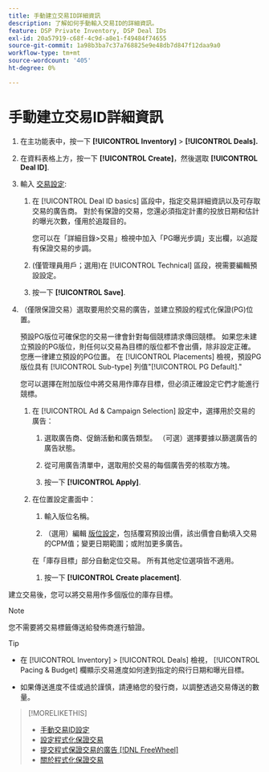 ```yaml
---
title: 手動建立交易ID詳細資訊
description: 了解如何手動輸入交易ID的詳細資訊。
feature: DSP Private Inventory, DSP Deal IDs
exl-id: 20a57919-c68f-4c9d-a8e1-f49484f74655
source-git-commit: 1a98b3ba7c37a768825e9e48db7d847f12daa9a0
workflow-type: tm+mt
source-wordcount: '405'
ht-degree: 0%

---
```


# 手動建立交易ID詳細資訊

1. 在主功能表中，按一下 **[!UICONTROL Inventory]** > **[!UICONTROL Deals].**

1. 在資料表格上方，按一下 **[!UICONTROL Create]**，然後選取 **[!UICONTROL Deal ID]**.

1. 輸入 [交易設定](deal-id-settings.md):

   1. 在 [!UICONTROL Deal ID basics] 區段中，指定交易詳細資訊以及可存取交易的廣告商。 對於有保證的交易，您還必須指定計畫的投放日期和估計的曝光次數，僅用於追蹤目的。

      您可以在「詳細目錄>交易」檢視中加入「PG曝光步調」支出欄，以追蹤有保證交易的步調。

   1. (僅管理員用戶；選用)在 [!UICONTROL Technical] 區段，視需要編輯預設設定。

   1. 按一下 **[!UICONTROL Save]**.

1. （僅限保證交易）選取要用於交易的廣告，並建立預設的程式化保證(PG)位置。

   預設PG版位可確保您的交易一律會針對每個競標請求傳回競標。 如果您未建立預設的PG版位，則任何以交易為目標的版位都不會出價，除非設定正確。 您應一律建立預設的PG位置。 在 [!UICONTROL Placements] 檢視，預設PG版位具有 [!UICONTROL Sub-type] 列值&quot;[!UICONTROL PG Default].&quot;

   您可以選擇在附加版位中將交易用作庫存目標，但必須正確設定它們才能進行競標。

   1. 在 [!UICONTROL Ad & Campaign Selection] 設定中，選擇用於交易的廣告：

      1. 選取廣告商、促銷活動和廣告類型。 （可選）選擇要據以篩選廣告的廣告狀態。

      1. 從可用廣告清單中，選取用於交易的每個廣告旁的核取方塊。

      1. 按一下 **[!UICONTROL Apply]**.
   1. 在位置設定畫面中：

      1. 輸入版位名稱。

      1. （選用）編輯 [版位設定](/help/dsp/campaign-management/placements/placement-settings.md)，包括覆寫預設出價，該出價會自動填入交易的CPM值；變更日期範圍；或附加更多廣告。

      在「庫存目標」部分自動定位交易。 所有其他定位選項皆不適用。

      1. 按一下 **[!UICONTROL Create placement]**.



建立交易後，您可以將交易用作多個版位的庫存目標。

>[!NOTE]
>
> 您不需要將交易標籤傳送給發佈商進行驗證。

>[!TIP]
>
>* 在 [!UICONTROL Inventory] > [!UICONTROL Deals] 檢視， [!UICONTROL Pacing & Budget] 欄顯示交易進度如何達到指定的飛行日期和曝光目標。
>
>* 如果傳送進度不佳或過於謹慎，請連絡您的發行商，以調整透過交易傳送的數量。


>[!MORELIKETHIS]
>
>* [手動交易ID設定](deal-id-settings.md)
>* [設定程式化保證交易](programmatic-guaranteed-set-up.md)
>* [提交程式保證交易的廣告 [!DNL FreeWheel]](freewheel-submit.md)
>* [關於程式化保證交易](programmatic-guaranteed-about.md)

<!-- >* [Specify Placements and Ads for a Private Deal](deal-id-attach-placements.md)-->

